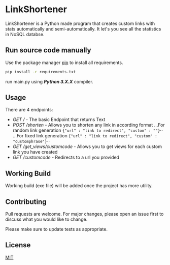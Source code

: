 # LinkShortener

LinkShortener is a Python made program that creates custom links with stats automatically and semi-automatically. It let's you see all the statistics in NoSQL databse.

## Run source code manually

Use the package manager [pip](https://pip.pypa.io/en/stable/) to install all requirements.

```bash
pip install -r requirements.txt
```

run main.py using ***Python **3.X.X***** compiler.


## Usage
There are 4 endpoints:
* *GET* */* - The basic Endpoint that returns Text 
* *POST* */shorten* - Allows you to shorten any link in according format
...For random link generation ```{"url" : "link to redirect", "custom" : ""}```⋅⋅
...For fixed link generation ```{"url" : "link to redirect", "custom" : "customphrase"}```⋅⋅
* *GET* */get_views/customcode* - Allows you to get views for each custom link you have created
* *GET* */customcode* - Redirects to a url you provided
## Working Build

Working build (exe file) will be added once the project has more utility.

## Contributing

Pull requests are welcome. For major changes, please open an issue first
to discuss what you would like to change.

Please make sure to update tests as appropriate.

## License

[MIT](https://choosealicense.com/licenses/mit/)
